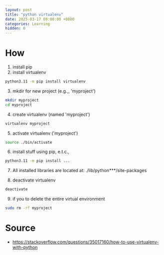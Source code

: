 ```yaml
---
layout: post
title: "python virtualenv"
date: 2025-03-17 09:00:00 +0800
categories: Learning
hidden: 0
---
```


# How

1. install pip
2. install virtualenv

```sh
python3.11 -m pip install virtualenv
```

3. mkdir for new project (e.g.,, 'myproject')

```sh
mkdir myproject
cd myproject
```

4. create virtualenv (named 'myproject')

```sh
virtualenv myproject
```

5. activate virtualenv ('myproject')

```sh
source ./bin/activate
```

6. install stuff using pip, e.t.c.,

```sh
python3.11 -m pip install ...
```

7. All installed libraries are located at: ./lib/python***/site-packages

8. deactivate virtualenv

```sh
deactivate
```

9. if you to delete the entire virtual environment

```sh
sudo rm -rf myproject
```

# Source

- https://stackoverflow.com/questions/35017160/how-to-use-virtualenv-with-python
